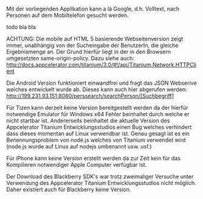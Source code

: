 

Mit der vorliegenden Applikation kann a lá Google, d.h. Volltext, nach Personen auf dem Mobiltelefon gesucht werden. 


todo bla bla



ACHTUNG:
Die mobile auf HTML 5 basierende Webseitenversion zeigt immer, unabhängig von der Sucheingabe der BenutzerIn, die gleiche Ergebnismenge an.
Der Grund hierfür liegt in der in den Browsern umgesetzten same-origin-policy.
Dazu siehe auch: http://docs.appcelerator.com/titanium/3.0/#!/api/Titanium.Network.HTTPClient


Die Android Version funktioniert einwandfrei und fragt das JSON Webserive welches entwickelt wurde ab.
Dieses kann auch hier abgerufen werden: http://199.231.93.151:8080/perssearch/searchPerson/[Suchbegriff]
 
 
Für Tizen kann derzeit keine Version bereitgestellt werden da der hierfür notwendige Emulator für Windows x64 Fehler beinhaltet durch
welche er nicht startbar ist. Andererseits beinhaltet die aktuelle Version des Appcelerator Titanium Entwicklungsstudios einen
Bug welches verhindert dass dieses momentan auf Linux verwendbar ist.
Genau gesagt ist es ein Benennungsproblem von node.js welches von Titanium verwendet wird (node.js wurde auf Linux auf nodejs umbenannt usw. usf.)


Für iPhone kann keine Version erstellt werden da zur Zeit kein für das Kompilieren notwendiger Apple Computer verfügbar ist. 


Der Download des Blackberry SDK's war trotz zweimaliger Versuche unter Verwendung des Appcelerator Titanium Entwicklungsstudios
nicht möglich. Daher existiert auch für Blackberry keine Version. 
 
